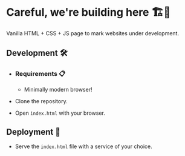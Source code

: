 # Careful, we're building here 🏗️🚧

Vanilla HTML + CSS + JS page to mark websites under development.

## Development 🛠️

- ### Requirements 📋

  - Minimally modern browser!

- Clone the repository.

- Open `index.html` with your browser.

## Deployment 🚀

- Serve the `index.html` file with a service of your choice.
